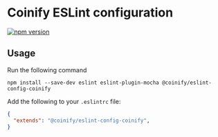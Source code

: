 # Coinify ESLint configuration

[![npm version](https://badge.fury.io/js/%40coinify%2Feslint-config-coinify.svg)](https://badge.fury.io/js/%40coinify%2Feslint-config-coinify)

## Usage

Run the following command

```
npm install --save-dev eslint eslint-plugin-mocha @coinify/eslint-config-coinify
```

Add the following to your `.eslintrc` file:

```json
{
  "extends": "@coinify/eslint-config-coinify",
}
```
